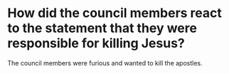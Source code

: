# How did the council members react to the statement that they were responsible for killing Jesus?

The council members were furious and wanted to kill the apostles.
